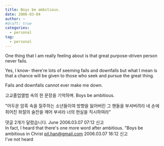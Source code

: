 ```yaml
---
title: Boys be ambitious.
date: 2006-03-04
author: ~
#draft: true
categories:
  - personal
tag:
  - personal
---
```




One thing that I am really feeling about is that great purpose-driven person never fails. 

Yes, I know- there're lots of seeming fails and downfalls but what I mean is that a chance will be given to those who seek and pursue the great thing.

Fails and downfalls cannot ever make me down.

고교졸업앨범 속의 한 문장을 기억하며.
Boys
be
ambitious.

"어두운 암흑 속을 질주하는 소년들이여
방향을 잃어버린 그 핸들을 부셔버려라
네 손에 쥐어진 좌절의 술잔을 깨어 부셔라
너의 현실을 직시하여라"


 댓글  2개가 달렸습니다.
June 2006.03.07 07:12 신고   
In fact, I heard that there's one more word after ambitious. 
"Boys be ambitious in Christ
pil.han@gmail.com 2006.03.07 16:12 신고   
I've not heard




